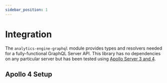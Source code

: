 ```yaml
---
sidebar_position: 1
---
```


# Integration

The `analytics-engine-graphql` module provides types and resolvers needed for a fully-functional GraphQL Server API. This library has no dependencies on any particular server but has been tested using [Apollo Server 3 and 4](https://www.apollographql.com/docs/apollo-server).

## Apollo 4 Setup

